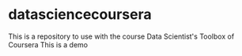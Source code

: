 datasciencecoursera
===================

This is a repository to use with the course Data Scientist's Toolbox of Coursera 
This is a demo
